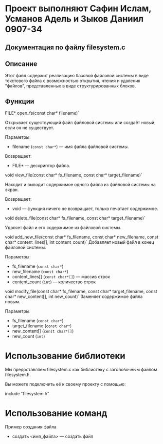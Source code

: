 # Проект выполняют Сафин Ислам, Усманов Адель и Зыков Даниил 0907-34
## Документация по файлу filesystem.c

## Описание
Этот файл содержит реализацию базовой файловой системы в виде текстового файла с возможностью открытия, чтения и удаления "файлов", представленных в виде структурированных блоков.

## Функции

FILE* open_fs(const char* filename)`

Открывает существующий файл файловой системы или создаёт новый, если он не существует.

Параметры:
- filename (`const char*`) — имя файла файловой системы.

Возвращает:
- FILE* — дескриптор файла.

void view_file(const char* fs_filename, const char* target_filename)`

Находит и выводит содержимое одного файла из файловой системы на экран.

Возвращает:
- void — функция ничего не возвращает, только печатает содержимое.

void delete_file(const char* fs_filename, const char* target_filename)`

Удаляет файл и его содержимое из файловой системы.


void add_new_file(const char* fs_filename, const char* new_filename, const char* content_lines[], int content_count)`
Добавляет новый файл в конец файловой системы.

Параметры:
- fs_filename (`const char*`)
- new_filename (`const char*`)
- content_lines[] (`const char*[]`) — массив строк
- content_count (`int`) — количество строк

void modify_file(const char* fs_filename, const char* target_filename, const char* new_content[], int new_count)`
Заменяет содержимое файла новым.

Параметры:
- fs_filename (`const char*`)
- target_filename (`const char*`)
- new_content[] (`const char*[]`)
- new_count (`int`)


# Использование библиотеки

Мы предоставляем filesystem.c как библиотеку с заголовочным файлом filesystem.h.

Вы можете подключить её к своему проекту с помощью:

include "filesystem.h"

# Использование команд

Пример создания файла

- создать <имя_файла> — создать файл
  
